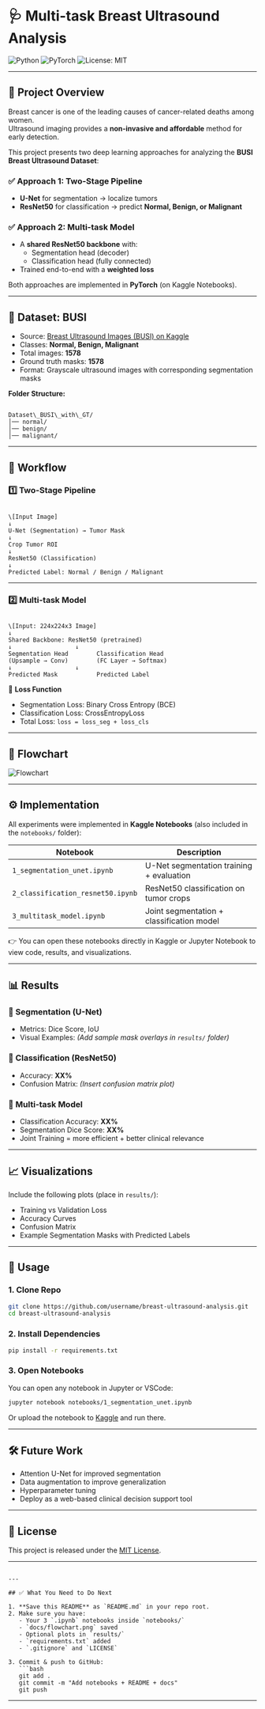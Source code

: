 

# 🩺 Multi-task Breast Ultrasound Analysis

![Python](https://img.shields.io/badge/Python-3.9-blue.svg)
![PyTorch](https://img.shields.io/badge/PyTorch-DeepLearning-red.svg)
![License: MIT](https://img.shields.io/badge/License-MIT-yellow.svg)

---

## 📌 Project Overview

Breast cancer is one of the leading causes of cancer-related deaths among women.  
Ultrasound imaging provides a **non-invasive and affordable** method for early detection.

This project presents two deep learning approaches for analyzing the **BUSI Breast Ultrasound Dataset**:

### ✅ Approach 1: Two-Stage Pipeline

- **U-Net** for segmentation → localize tumors
- **ResNet50** for classification → predict **Normal, Benign, or Malignant**

### ✅ Approach 2: Multi-task Model

- A **shared ResNet50 backbone** with:
  - Segmentation head (decoder)
  - Classification head (fully connected)
- Trained end-to-end with a **weighted loss**

Both approaches are implemented in **PyTorch** (on Kaggle Notebooks).

---

## 📂 Dataset: BUSI

* Source: [Breast Ultrasound Images (BUSI) on Kaggle](https://www.kaggle.com/datasets/aryashah2k/breast-ultrasound-images-dataset)
* Classes: **Normal, Benign, Malignant**
* Total images: **1578**
* Ground truth masks: **1578**
* Format: Grayscale ultrasound images with corresponding segmentation masks

**Folder Structure:**

```

Dataset\_BUSI\_with\_GT/
│── normal/
│── benign/
│── malignant/

```

---

## 🔄 Workflow

### 1️⃣ Two-Stage Pipeline

```

\[Input Image]
↓
U-Net (Segmentation) → Tumor Mask
↓
Crop Tumor ROI
↓
ResNet50 (Classification)
↓
Predicted Label: Normal / Benign / Malignant

```

---

### 2️⃣ Multi-task Model

```

\[Input: 224x224x3 Image]
↓
Shared Backbone: ResNet50 (pretrained)
↓                  ↓
Segmentation Head        Classification Head
(Upsample → Conv)        (FC Layer → Softmax)
↓                  ↓
Predicted Mask           Predicted Label

````

📌 **Loss Function**

* Segmentation Loss: Binary Cross Entropy (BCE)
* Classification Loss: CrossEntropyLoss
* Total Loss: `loss = loss_seg + loss_cls`

---

## 📝 Flowchart

![Flowchart](docs/flowchart.png)

---

## ⚙️ Implementation

All experiments were implemented in **Kaggle Notebooks** (also included in the `notebooks/` folder):

| Notebook                          | Description                                  |
|-----------------------------------|----------------------------------------------|
| `1_segmentation_unet.ipynb`       | U-Net segmentation training + evaluation     |
| `2_classification_resnet50.ipynb` | ResNet50 classification on tumor crops       |
| `3_multitask_model.ipynb`         | Joint segmentation + classification model    |

👉 You can open these notebooks directly in Kaggle or Jupyter Notebook to view code, results, and visualizations.

---

## 📊 Results

### 🔹 Segmentation (U-Net)

* Metrics: Dice Score, IoU
* Visual Examples: *(Add sample mask overlays in `results/` folder)*

### 🔹 Classification (ResNet50)

* Accuracy: **XX%**
* Confusion Matrix: *(Insert confusion matrix plot)*

### 🔹 Multi-task Model

* Classification Accuracy: **XX%**
* Segmentation Dice Score: **XX%**
* Joint Training = more efficient + better clinical relevance

---

## 📈 Visualizations

Include the following plots (place in `results/`):

* Training vs Validation Loss
* Accuracy Curves
* Confusion Matrix
* Example Segmentation Masks with Predicted Labels

---

## 🚀 Usage

### 1. Clone Repo

```bash
git clone https://github.com/username/breast-ultrasound-analysis.git
cd breast-ultrasound-analysis
````

### 2. Install Dependencies

```bash
pip install -r requirements.txt
```

### 3. Open Notebooks

You can open any notebook in Jupyter or VSCode:

```bash
jupyter notebook notebooks/1_segmentation_unet.ipynb
```

Or upload the notebook to [Kaggle](https://www.kaggle.com/) and run there.

---

## 🛠️ Future Work

* Attention U-Net for improved segmentation
* Data augmentation to improve generalization
* Hyperparameter tuning
* Deploy as a web-based clinical decision support tool

---

## 📜 License

This project is released under the [MIT License](LICENSE).

---

````

---

## ✅ What You Need to Do Next

1. **Save this README** as `README.md` in your repo root.  
2. Make sure you have:
   - Your 3 `.ipynb` notebooks inside `notebooks/`
   - `docs/flowchart.png` saved
   - Optional plots in `results/`
   - `requirements.txt` added
   - `.gitignore` and `LICENSE`

3. Commit & push to GitHub:
   ```bash
   git add .
   git commit -m "Add notebooks + README + docs"
   git push
````

---

